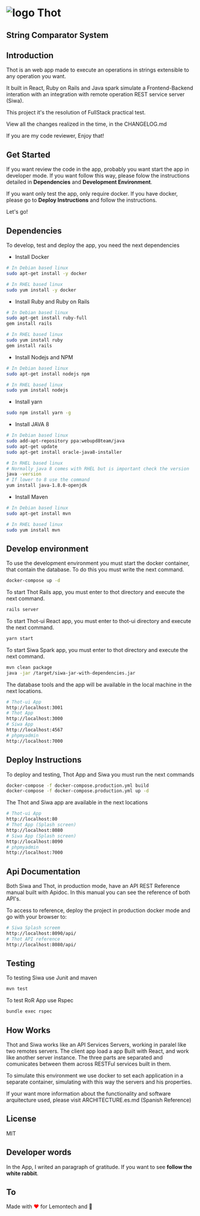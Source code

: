 # ![logo](https://gitlab.com/acalvoa/lemontech-test/raw/master/practical/thot-ui/src/assets/head-thot.png) Thot
## String Comparator System
## Introduction
Thot is an web app made to execute an operations in strings extensible to any operation you want. 

It built in React, Ruby on Rails and Java spark simulate a Frontend-Backend interation with an integration with remote operation REST service server (Siwa).

This project it's the resolution of FullStack practical test.

View all the changes realized in the time, in the CHANGELOG.md

If you are my code reviewer, Enjoy that! 
## Get Started
If you want review the code in the app, probably you want start the app in developer mode. If you want follow this way, please folow the instructions detailed in **Dependencies** and **Development Environment**.

If you want only test the app, only require docker. If you have docker, please go to **Deploy Instructions** and follow the instructions.

Let's go!
## Dependencies
To develop, test and deploy the app, you need the next dependencies
- Install Docker

```bash
# In Debian based linux
sudo apt-get install -y docker 

# In RHEL based linux
sudo yum install -y docker
```

- Install Ruby and Ruby on Rails
```bash
# In Debian based linux
sudo apt-get install ruby-full
gem install rails

# In RHEL based linux
sudo yum install ruby
gem install rails
```

- Install Nodejs and NPM
```bash
# In Debian based linux
sudo apt-get install nodejs npm

# In RHEL based linux
sudo yum install nodejs
```
- Install yarn
```bash
sudo npm install yarn -g
```

- Install JAVA 8
```bash
# In Debian based linux
sudo add-apt-repository ppa:webupd8team/java
sudo apt-get update
sudo apt-get install oracle-java8-installer

# In RHEL based linux
# Normally java 8 comes with RHEL but is important check the version
java -version
# If lower to 8 use the command
yum install java-1.8.0-openjdk
```

- Install Maven
```bash
# In Debian based linux
sudo apt-get install mvn

# In RHEL based linux
sudo yum install mvn
```

## Develop environment
To use the development environment you must start the docker container, that contain the database. To do this you must write the next command.

```bash
docker-compose up -d
```

To start Thot Rails app, you must enter to thot directory and execute the next command.

```bash
rails server
```

To start Thot-ui React app, you must enter to thot-ui directory and execute the next command.

```bash
yarn start
```

To start Siwa Spark app, you must enter to thot directory and execute the next command.

```bash
mvn clean package
java -jar /target/siwa-jar-with-dependencies.jar
```

The database tools and the app will be available in the local machine in the next locations. 

```bash
# Thot-ui App
http://localhost:3001
# Thot App
http://localhost:3000
# Siwa App
http://localhost:4567
# phpmyadmin
http://localhost:7000
```

## Deploy Instructions
To deploy and testing, Thot App and Siwa you must run the next commands

```bash
docker-compose -f docker-compose.production.yml build
docker-compose -f docker-compose.production.yml up -d
```
The Thot and Siwa app are available in the next locations

```bash
# Thot-ui App
http://localhost:80
# Thot App (Splash screen)
http://localhost:8080
# Siwa App (Splash screen)
http://localhost:8090
# phpmyadmin
http://localhost:7000
```

## Api Documentation
Both Siwa and Thot,  in production mode, have an API REST Reference manual built with Apidoc. In this manual you can see the reference of both API's.

To access to reference, deploy the project in production docker mode and go with your browser to:

```bash
# Siwa Splash screem
http://localhost:8090/api/
# Thot API reference
http://localhost:8080/api/
```

## Testing
To testing Siwa use Junit and maven

```bash 
mvn test
```

To test RoR App use Rspec

```bash
bundle exec rspec
```

## How Works
Thot and Siwa works like an API Services Servers, working in paralel like two remotes servers. The client app load a app Built with React, and work like another server instance. The three parts are separated and comunicates between them across RESTFul services built in them.

To simulate this environment we use docker to set each application in a separate container, simulating with this way the servers and his properties.

If your want more information about the functionality and software arquitecture used, please visit ARCHITECTURE.es.md (Spanish Reference)

## License
MIT

## Developer words
In the App, I writed an paragraph of gratitude. If you want to see **follow the white rabbit**.

## To
Made with <span style="color:red;">❤</span> for Lemontech and <span look-in="thot-ui you are close">🐇</span>
